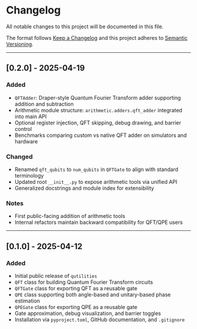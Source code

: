 # Changelog

All notable changes to this project will be documented in this file.

The format follows [Keep a Changelog](https://keepachangelog.com/en/1.0.0/)
and this project adheres to [Semantic Versioning](https://semver.org/spec/v2.0.0.html).

---

## [0.2.0] - 2025-04-19

### Added
- `QFTAdder`: Draper-style Quantum Fourier Transform adder supporting addition and subtraction
- Arithmetic module structure: `arithmetic.adders.qft_adder` integrated into main API
- Optional register injection, QFT skipping, debug drawing, and barrier control
- Benchmarks comparing custom vs native QFT adder on simulators and hardware

### Changed
- Renamed `qft_qubits` to `num_qubits` in `QFTGate` to align with standard terminology
- Updated root `__init__.py` to expose arithmetic tools via unified API
- Generalized docstrings and module index for extensibility

### Notes
- First public-facing addition of arithmetic tools
- Internal refactors maintain backward compatibility for QFT/QPE users

---

## [0.1.0] - 2025-04-12

### Added
- Initial public release of `qutilities`
- `QFT` class for building Quantum Fourier Transform circuits
- `QFTGate` class for exporting QFT as a reusable gate
- `QPE` class supporting both angle-based and unitary-based phase estimation
- `QPEGate` class for exporting QPE as a reusable gate
- Gate approximation, debug visualization, and barrier toggles
- Installation via `pyproject.toml`, GitHub documentation, and `.gitignore`